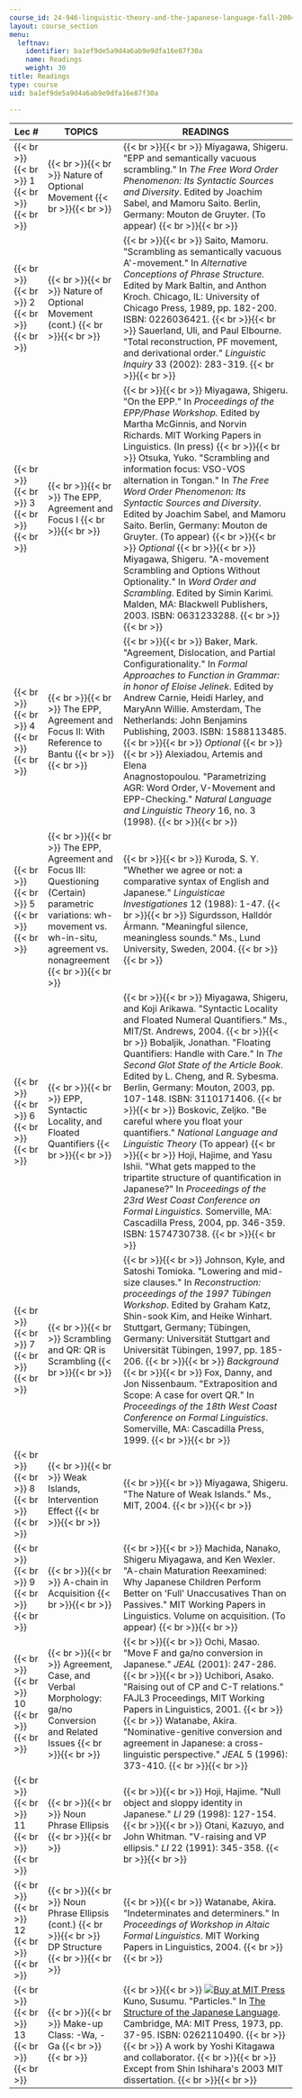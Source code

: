 ```yaml
---
course_id: 24-946-linguistic-theory-and-the-japanese-language-fall-2004
layout: course_section
menu:
  leftnav:
    identifier: ba1ef9de5a9d4a6ab9e9dfa16e87f30a
    name: Readings
    weight: 30
title: Readings
type: course
uid: ba1ef9de5a9d4a6ab9e9dfa16e87f30a

---
```


| Lec # | TOPICS | READINGS |
| --- | --- | --- |
|  {{< br >}}{{< br >}} 1 {{< br >}}{{< br >}}  |  {{< br >}}{{< br >}} Nature of Optional Movement {{< br >}}{{< br >}}  |  {{< br >}}{{< br >}} Miyagawa, Shigeru. "EPP and semantically vacuous scrambling." In _The Free Word Order Phenomenon: Its Syntactic Sources and Diversity_. Edited by Joachim Sabel, and Mamoru Saito. Berlin, Germany: Mouton de Gruyter. (To appear) {{< br >}}{{< br >}}  |
|  {{< br >}}{{< br >}} 2 {{< br >}}{{< br >}}  |  {{< br >}}{{< br >}} Nature of Optional Movement (cont.) {{< br >}}{{< br >}}  |  {{< br >}}{{< br >}} Saito, Mamoru. "Scrambling as semantically vacuous A'-movement." In _Alternative Conceptions of Phrase Structure._ Edited by Mark Baltin, and Anthon Kroch. Chicago, IL: University of Chicago Press, 1989, pp. 182-200. ISBN: 0226036421. {{< br >}}{{< br >}} Sauerland, Uli, and Paul Elbourne. "Total reconstruction, PF movement, and derivational order." _Linguistic Inquiry_ 33 (2002): 283-319. {{< br >}}{{< br >}}  |
|  {{< br >}}{{< br >}} 3 {{< br >}}{{< br >}}  |  {{< br >}}{{< br >}} The EPP, Agreement and Focus I {{< br >}}{{< br >}}  |  {{< br >}}{{< br >}} Miyagawa, Shigeru. "On the EPP." In _Proceedings of the EPP/Phase Workshop._ Edited by Martha McGinnis, and Norvin Richards. MIT Working Papers in Linguistics. (In press) {{< br >}}{{< br >}} Otsuka, Yuko. "Scrambling and information focus: VSO-VOS alternation in Tongan." In _The Free Word Order Phenomenon: Its Syntactic Sources and Diversity_. Edited by Joachim Sabel, and Mamoru Saito. Berlin, Germany: Mouton de Gruyter. (To appear) {{< br >}}{{< br >}} _Optional_ {{< br >}}{{< br >}} Miyagawa, Shigeru. "A-movement Scrambling and Options Without Optionality." In _Word Order and Scrambling_. Edited by Simin Karimi. Malden, MA: Blackwell Publishers, 2003. ISBN: 0631233288. {{< br >}}{{< br >}}  |
|  {{< br >}}{{< br >}} 4 {{< br >}}{{< br >}}  |  {{< br >}}{{< br >}} The EPP, Agreement and Focus II: With Reference to Bantu {{< br >}}{{< br >}}  |  {{< br >}}{{< br >}} Baker, Mark. "Agreement, Dislocation, and Partial Configurationality." In _Formal_ _Approaches to Function in Grammar: in honor of Eloise Jelinek_. Edited by Andrew Carnie, Heidi Harley, and MaryAnn Willie. Amsterdam, The Netherlands: John Benjamins Publishing, 2003. ISBN: 1588113485. {{< br >}}{{< br >}} _Optional_ {{< br >}}{{< br >}} Alexiadou, Artemis and Elena Anagnostopoulou. "Parametrizing AGR: Word Order, V-Movement and EPP-Checking." _Natural Language and Linguistic Theory_ 16, no. 3 (1998). {{< br >}}{{< br >}}  |
|  {{< br >}}{{< br >}} 5 {{< br >}}{{< br >}}  |  {{< br >}}{{< br >}} The EPP, Agreement and Focus III: Questioning (Certain) parametric variations: wh-movement vs. wh-in-situ, agreement vs. nonagreement {{< br >}}{{< br >}}  |  {{< br >}}{{< br >}} Kuroda, S. Y. "Whether we agree or not: a comparative syntax of English and Japanese." _Linguisticae Investigationes_ 12 (1988): 1-47. {{< br >}}{{< br >}} Sigurdsson, Halldór Ármann. "Meaningful silence, meaningless sounds." Ms., Lund University, Sweden, 2004. {{< br >}}{{< br >}}  |
|  {{< br >}}{{< br >}} 6 {{< br >}}{{< br >}}  |  {{< br >}}{{< br >}} EPP, Syntactic Locality, and Floated Quantifiers {{< br >}}{{< br >}}  |  {{< br >}}{{< br >}} Miyagawa, Shigeru, and Koji Arikawa. "Syntactic Locality and Floated Numeral Quantifiers." Ms., MIT/St. Andrews, 2004. {{< br >}}{{< br >}} Bobaljik, Jonathan. "Floating Quantifiers: Handle with Care." In _The Second Glot State of the Article Book_. Edited by L. Cheng, and R. Sybesma. Berlin, Germany: Mouton, 2003, pp. 107-148. ISBN: 3110171406. {{< br >}}{{< br >}} Boskovic, Zeljko. "Be careful where you float your quantifiers." _National Language and Linguistic Theory_ (To appear) {{< br >}}{{< br >}} Hoji, Hajime, and Yasu Ishii. "What gets mapped to the tripartite structure of quantification in Japanese?" In _Proceedings of the 23rd West Coast Conference on Formal Linguistics_. Somerville, MA: Cascadilla Press, 2004, pp. 346-359. ISBN: 1574730738. {{< br >}}{{< br >}}  |
|  {{< br >}}{{< br >}} 7 {{< br >}}{{< br >}}  |  {{< br >}}{{< br >}} Scrambling and QR: QR is Scrambling {{< br >}}{{< br >}}  |  {{< br >}}{{< br >}} Johnson, Kyle, and Satoshi Tomioka. "Lowering and mid-size clauses." In _Reconstruction: proceedings of the 1997 Tübingen Workshop_. Edited by Graham Katz, Shin-sook Kim, and Heike Winhart. Stuttgart, Germany; Tübingen, Germany: Universität Stuttgart and Universität Tübingen, 1997, pp. 185-206. {{< br >}}{{< br >}} _Background_ {{< br >}}{{< br >}} Fox, Danny, and Jon Nissenbaum. "Extraposition and Scope: A case for overt QR." In _Proceedings of the 18th West Coast Conference on Formal Linguistics_. Somerville, MA: Cascadilla Press, 1999. {{< br >}}{{< br >}}  |
|  {{< br >}}{{< br >}} 8 {{< br >}}{{< br >}}  |  {{< br >}}{{< br >}} Weak Islands, Intervention Effect {{< br >}}{{< br >}}  |  {{< br >}}{{< br >}} Miyagawa, Shigeru. "The Nature of Weak Islands." Ms., MIT, 2004. {{< br >}}{{< br >}}  |
|  {{< br >}}{{< br >}} 9 {{< br >}}{{< br >}}  |  {{< br >}}{{< br >}} A-chain in Acquisition {{< br >}}{{< br >}}  |  {{< br >}}{{< br >}} Machida, Nanako, Shigeru Miyagawa, and Ken Wexler. "A-chain Maturation Reexamined: Why Japanese Children Perform Better on 'Full' Unaccusatives Than on Passives." MIT Working Papers in Linguistics. Volume on acquisition. (To appear) {{< br >}}{{< br >}}  |
|  {{< br >}}{{< br >}} 10 {{< br >}}{{< br >}}  |  {{< br >}}{{< br >}} Agreement, Case, and Verbal Morphology: ga/no Conversion and Related Issues {{< br >}}{{< br >}}  |  {{< br >}}{{< br >}} Ochi, Masao. "Move F and ga/no conversion in Japanese." _JEAL_ (2001): 247-286. {{< br >}}{{< br >}} Uchibori, Asako. "Raising out of CP and C-T relations." FAJL3 Proceedings, MIT Working Papers in Linguistics, 2001. {{< br >}}{{< br >}} Watanabe, Akira. "Nominative-genitive conversion and agreement in Japanese: a cross-linguistic perspective." _JEAL_ 5 (1996): 373-410. {{< br >}}{{< br >}}  |
|  {{< br >}}{{< br >}} 11 {{< br >}}{{< br >}}  |  {{< br >}}{{< br >}} Noun Phrase Ellipsis {{< br >}}{{< br >}}  |  {{< br >}}{{< br >}} Hoji, Hajime. "Null object and sloppy identity in Japanese." _LI_ 29 (1998): 127-154. {{< br >}}{{< br >}} Otani, Kazuyo, and John Whitman. "V-raising and VP ellipsis." _LI_ 22 (1991): 345-358. {{< br >}}{{< br >}}  |
|  {{< br >}}{{< br >}} 12 {{< br >}}{{< br >}}  |  {{< br >}}{{< br >}} Noun Phrase Ellipsis (cont.) {{< br >}}{{< br >}} DP Structure {{< br >}}{{< br >}}  |  {{< br >}}{{< br >}} Watanabe, Akira. "Indeterminates and determiners." In _Proceedings of Workshop in Altaic Formal Linguistics_. MIT Working Papers in Linguistics, 2004. {{< br >}}{{< br >}}  |
|  {{< br >}}{{< br >}} 13 {{< br >}}{{< br >}}  |  {{< br >}}{{< br >}} Make-up Class: -Wa, -Ga {{< br >}}{{< br >}}  |  {{< br >}}{{< br >}} [![Buy at MIT Press](/images/mp_logo.gif)](https://mitpress.mit.edu/books/structure-japanese-language) Kuno, Susumu. "Particles." In [The Structure of the Japanese Language](https://mitpress.mit.edu/books/structure-japanese-language). Cambridge, MA: MIT Press, 1973, pp. 37-95. ISBN: 0262110490. {{< br >}}{{< br >}} A work by Yoshi Kitagawa and collaborator. {{< br >}}{{< br >}} Except from Shin Ishihara's 2003 MIT dissertation. {{< br >}}{{< br >}}